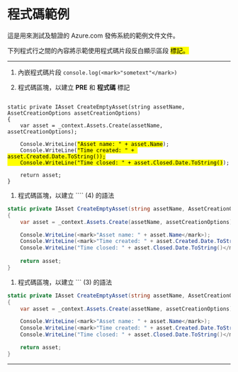 <properties pageTitle="文件範例-內嵌程式碼" metaKeywords="" description="這是範例文件" services="" documentationCenter="" title="Documentation Example - Inline code" authors="jamescon" solutions="" videoId="" scriptId="" />

# 程式碼範例 #
這是用來測試及驗證的 Azure.com 發佈系統的範例文件文件。  

下列程式行之間的內容將示範使用程式碼片段反白顯示區段 <mark> 標記。

---

1. 內嵌程式碼片段 `console.log(<mark>"sometext"</mark>)` 

1. 程式碼區塊，以建立  **PRE** 和 **程式碼** 標記

<pre><code>
static private IAsset CreateEmptyAsset(string assetName, AssetCreationOptions assetCreationOptions)
{
    var asset = _context.Assets.Create(assetName, assetCreationOptions);

    Console.WriteLine(<mark>"Asset name: " + asset.Name</mark>);
    Console.WriteLine(<mark>"Time created: " + asset.Created.Date.ToString());
    Console.WriteLine("Time closed: " + asset.Closed.Date.ToString()</mark>);
    
    return asset;
}
</code></pre>

1. 程式碼區塊，以建立  \`\`\`\` (4) 的語法

````C#
static private IAsset CreateEmptyAsset(string assetName, AssetCreationOptions assetCreationOptions)
{
    var asset = _context.Assets.Create(assetName, assetCreationOptions);

    Console.WriteLine(<mark>"Asset name: " + asset.Name</mark>);
    Console.WriteLine(<mark>"Time created: " + asset.Created.Date.ToString());
    Console.WriteLine("Time closed: " + asset.Closed.Date.ToString()</mark>);
    
    return asset;
}
````

1. 程式碼區塊，以建立  \`\`\` (3) 的語法

```C#
static private IAsset CreateEmptyAsset(string assetName, AssetCreationOptions assetCreationOptions)
{
    var asset = _context.Assets.Create(assetName, assetCreationOptions);

    Console.WriteLine(<mark>"Asset name: " + asset.Name</mark>);
    Console.WriteLine(<mark>"Time created: " + asset.Created.Date.ToString());
    Console.WriteLine("Time closed: " + asset.Closed.Date.ToString()</mark>);

    return asset;
}
```

---
